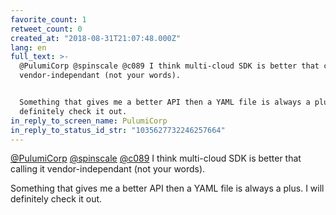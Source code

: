 ```yaml
---
favorite_count: 1
retweet_count: 0
created_at: "2018-08-31T21:07:48.000Z"
lang: en
full_text: >-
  @PulumiCorp @spinscale @c089 I think multi-cloud SDK is better that calling it
  vendor-independant (not your words). 


  Something that gives me a better API then a YAML file is always a plus. I will
  definitely check it out.
in_reply_to_screen_name: PulumiCorp
in_reply_to_status_id_str: "1035627732246257664"
---
```


[@PulumiCorp](https://twitter.com/PulumiCorp)
[@spinscale](https://twitter.com/spinscale) [@c089](https://twitter.com/c089) I
think multi-cloud SDK is better that calling it vendor-independant (not your
words).

Something that gives me a better API then a YAML file is always a plus. I will
definitely check it out.
